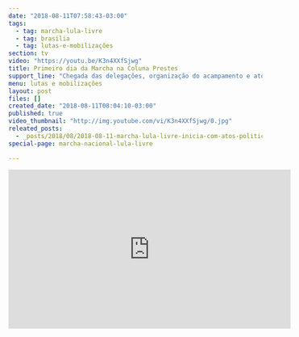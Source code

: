 ```yaml
---
date: "2018-08-11T07:58:43-03:00"
tags:
  - tag: marcha-lula-livre
  - tag: brasilia
  - tag: lutas-e-mobilizações
section: tv
video: "https://youtu.be/K3n4XXfSjwg"
title: Primeiro dia da Marcha na Coluna Prestes
support_line: "Chegada das delegações, organização do acampamento e ato político de abertura, confira como foi."
menu: lutas e mobilizações
layout: post
files: []
created_date: "2018-08-11T08:04:10-03:00"
published: true
video_thumbnail: "http://img.youtube.com/vi/K3n4XXfSjwg/0.jpg"
releated_posts:
  - _posts/2018/08/2018-08-11-marcha-lula-livre-inicia-com-atos-politicos.md
special-page: marcha-nacional-lula-livre

---
```

<p><iframe allow="autoplay; encrypted-media" allowfullscreen="" frameborder="0" height="315" src="https://www.youtube.com/embed/K3n4XXfSjwg" width="560"></iframe></p>

